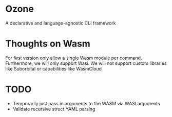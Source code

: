 # Ozone

A declarative and language-agnostic CLI framework

# Thoughts on Wasm

For first version only allow a single Wasm module per command. Furthermore, we will only support Wasi. We will not support custom libraries like Suborbital or capabilities like WasmCloud

# TODO

- Temporarily just pass in arguments to the WASM via WASI arguments
- Validate recursive struct YAML parsing
